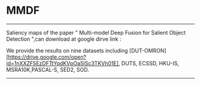# MMDF
<hr>

Saliency maps of the paper " Multi-model Deep Fusion for Salient Object Detection ",can download at google dirve link :


We provide the results on nine datasets including  [DUT-OMRON][https://drive.google.com/open?id=1nXXZF5EzDFTtYqdKVpOa5ISc3TKVh01E], DUTS, ECSSD, HKU-IS, MSRA10K,PASCAL-S, SED2, SOD.

<hr>



